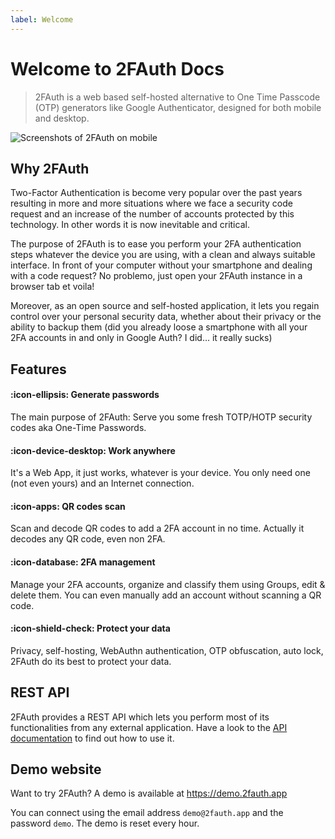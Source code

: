 ```yaml
---
label: Welcome
---
```

# Welcome to 2FAuth Docs

> 2FAuth is a web based self-hosted alternative to One Time Passcode (OTP) generators like Google Authenticator, designed for both mobile and desktop.

![Screenshots of 2FAuth on mobile](/static/2fauth_screenshots.png)

## Why 2FAuth

Two-Factor Authentication is become very popular over the past years resulting in more and more situations where we face a security code request and an increase of the number of accounts protected by this technology. In other words it is now inevitable and critical.

The purpose of 2FAuth is to ease you perform your 2FA authentication steps whatever the device you are using, with a clean and always suitable interface. In front of your computer without your smartphone and dealing with a code request? No problemo, just open your 2FAuth instance in a browser tab et voila!

Moreover, as an open source and self-hosted application, it lets you regain control over your personal security data, whether about their privacy or the ability to backup them (did you already loose a smartphone with all your 2FA accounts in and only in Google Auth? I did... it really sucks)

## Features

#### :icon-ellipsis: Generate passwords

The main purpose of 2FAuth: Serve you some fresh TOTP/HOTP security codes aka One-Time Passwords.

#### :icon-device-desktop: Work anywhere

It's a Web App, it just works, whatever is your device. You only need one (not even yours) and an Internet connection.

#### :icon-apps: QR codes scan

Scan and decode QR codes to add a 2FA account in no time. Actually it decodes any QR code, even non 2FA.

#### :icon-database: 2FA management

Manage your 2FA accounts, organize and classify them using Groups, edit & delete them. You can even manually add an account without scanning a QR code.

#### :icon-shield-check: Protect your data

Privacy, self-hosting, WebAuthn authentication, OTP obfuscation, auto lock, 2FAuth do its best to protect your data.

## REST API

2FAuth provides a REST API which lets you perform most of its functionalities from any external application. Have a look to the [API documentation](/api/) to find out how to use it.

## Demo website

Want to try 2FAuth? A demo is available at <https://demo.2fauth.app>

You can connect using the email address `demo@2fauth.app` and the password `demo`. The demo is reset every hour.
